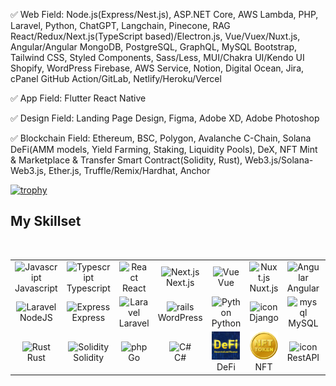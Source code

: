 ✅ Web Field:
Node.js(Express/Nest.js), ASP.NET Core, AWS Lambda, PHP, Laravel, Python, ChatGPT, Langchain, Pinecone, RAG
React/Redux/Next.js(TypeScript based)/Electron.js, Vue/Vuex/Nuxt.js, Angular/Angular
MongoDB, PostgreSQL, GraphQL, MySQL
Bootstrap, Tailwind CSS, Styled Components, Sass/Less, MUI/Chakra UI/Kendo UI
Shopify, WordPress
Firebase, AWS Service, Notion, Digital Ocean, Jira, cPanel
GitHub Action/GitLab, Netlify/Heroku/Vercel

✅ App Field:
Flutter
React Native

✅ Design Field:
Landing Page Design, Figma, Adobe XD, Adobe Photoshop 

✅ Blockchain Field:
Ethereum, BSC, Polygon, Avalanche C-Chain, Solana
DeFi(AMM models, Yield Farming, Staking, Liquidity Pools), DeX, NFT Mint & Marketplace & Transfer
Smart Contract(Solidity, Rust), Web3.js/Solana-Web3.js, Ether.js, Truffle/Remix/Hardhat, Anchor

[![trophy](https://github-profile-trophy.vercel.app/?username=ryo-ma&margin-w=15)](https://github-profile-trophy.vercel.app/?username=ryo-ma&margin-w=15)


##  My Skillset
<br />

<table align="center">
<tr>
  <td align="center" width="90">
      <img src="https://techstack-generator.vercel.app/js-icon.svg" alt="Javascript" width="45" height="45" />
      <br>Javascript
  </td>
  <td align="center" width="90">
      <img src="https://techstack-generator.vercel.app/ts-icon.svg" alt="Typescript" width="45" height="45" />
      <br>Typescript
  </td>
  <td align="center" width="90">
      <img src="https://techstack-generator.vercel.app/react-icon.svg" alt="React" width="45" height="45" />
      <br>React
  </td>
  <td align="center" width="90">
      <img src="https://skillicons.dev/icons?i=nextjs" width="45" height="45" alt="Next.js" />
      <br>Next.js
  </td>
    <td align="center" width="90">
      <img src="https://skillicons.dev/icons?i=vue" width="45" height="45" alt="Vue" />
      <br>Vue
    </td>
    <td align="center" width="90">
      <img src="https://skillicons.dev/icons?i=nuxtjs" width="45" height="45" alt="Nuxt.js" />
      <br>Nuxt.js
    </td>
    <td align="center" width="90">
      <img src="https://skillicons.dev/icons?i=angular" width="45" height="45" alt="Angular" />
      <br>Angular
    </td>
    <td align="center" width="90">
      <img src="https://skillicons.dev/icons?i=threejs" width="45" height="45" alt="Three.js" />
      <br>Three.js
    </td>
  </tr>
<tr>
   <td align="center" width="90">
      <img src="https://skillicons.dev/icons?i=nodejs" width="45" height="45" alt="Laravel" />
      <br>NodeJS
    </td>
     <td align="center" width="90">
      <img src="https://skillicons.dev/icons?i=express" width="45" height="45" alt="Express" />
      <br>Express
    </td>
    <td align="center" width="90">
      <img src="https://skillicons.dev/icons?i=laravel" width="45" height="45" alt="Laravel" />
      <br>Laravel
    </td>
    <td align="center" width="90">
      <img src="https://skillicons.dev/icons?i=wordpress" width="45" height="45" alt="rails" />
      <br>WordPress
    </td>
      <td align="center" width="90">
      <img src="https://skillicons.dev/icons?i=python" width="45" height="45" alt="Python" />
      <br>Python
    </td>
    <td align="center" width="90">
      <img src="https://techstack-generator.vercel.app/django-icon.svg" alt="icon" width="45" height="45" />
      <br>Django
    </td>
   <td align="center" width="90">
      <img src="https://skillicons.dev/icons?i=mysql" width="45" height="45" alt="mysql" />
      <br>MySQL
    </td>
    <td align="center" width="90">
      <img src="https://skillicons.dev/icons?i=mongodb" width="45" height="45" alt="php" />
      <br>Mongo
    </td>
     </tr>
     <tr>  
       <td align="center" width="90">
      <img src="https://skillicons.dev/icons?i=rust" width="45" height="45" alt="Rust" />
        <br>Rust
      </td>
      <td align="center" width="90">
        <img src="https://skillicons.dev/icons?i=solidity" width="45" height="45" alt="Solidity" />
        <br>Solidity
      </td>
      <td align="center" width="90">
        <img src="https://skillicons.dev/icons?i=go" width="45" height="45" alt="php" />
        <br>Go
      </td>
      <td align="center" width="90">
        <img src="https://skillicons.dev/icons?i=c#" width="45" height="45" alt="C#" />
        <br>C#
      <td align="center" width="90">
        <img src="https://github.com/kroim/profile/blob/master/icons/icon_defi.png?raw=true" height="45" >
        <br>DeFi
      </td>
       </td>
        <td align="center" width="90">
        <img src="https://github.com/kroim/profile/blob/master/icons/icon_nft.png?raw=true" height="45" >
        <br>NFT
      </td>
      <td align="center" width="90">
        <img src="https://techstack-generator.vercel.app/restapi-icon.svg" alt="icon" width="45" height="45" />
        <br>RestAPI
      </td>
      <td align="center" width="90">
        <img src="https://skillicons.dev/icons?i=fastapi" width="45" height="45" alt="Flutter" />
        <br>FastAPI
      </td>  
    </tr>
</table>
<h2></h2>

